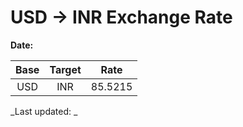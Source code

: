 # USD → INR Exchange Rate

**Date:** 

| Base | Target | Rate  |
|:----:|:------:|:-----:|
| USD  | INR    | 85.5215 |

_Last updated: _